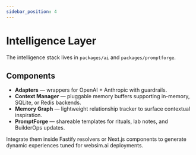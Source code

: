 ```yaml
---
sidebar_position: 4
---
```


# Intelligence Layer

The intelligence stack lives in `packages/ai` and `packages/promptforge`.

## Components

- **Adapters** — wrappers for OpenAI + Anthropic with guardrails.
- **Context Manager** — pluggable memory buffers supporting in-memory, SQLite, or Redis backends.
- **Memory Graph** — lightweight relationship tracker to surface contextual inspiration.
- **PromptForge** — shareable templates for rituals, lab notes, and BuilderOps updates.

Integrate them inside Fastify resolvers or Next.js components to generate dynamic experiences tuned
for websim.ai deployments.
